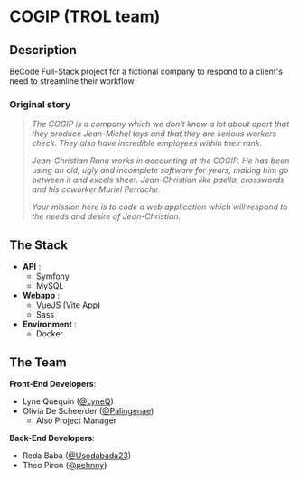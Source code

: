 # COGIP (TROL team)

## Description
BeCode Full-Stack project for a fictional company to respond to a client's need to streamline their workflow.

### Original story

> _The COGIP is a company which we don't know a lot about apart that they produce Jean-Michel toys and that they are serious workers check. They also have incredible employees within their rank._
> 
> _Jean-Christian Ranu works in accounting at the COGIP. He has been using an old, ugly and incomplete software for years, making him go between it and excels sheet. Jean-Christian like paella, crosswords and his coworker Muriel Perrache._
> 
> _Your mission here is to code a web application which will respond to the needs and desire of Jean-Christian._

## The Stack
- **API** :
  - Symfony
  - MySQL
- **Webapp** :
  - VueJS (Vite App)
  - Sass
- **Environment** : 
  - Docker

## The Team

**Front-End Developers**:
- Lyne Quequin ([@LyneQ]("https://github.com/LyneQ"))
- Olivia De Scheerder ([@Palingenae]("https://github.com/Palingenae"))
    - Also Project Manager

**Back-End Developers**:
- Reda Baba ([@Usodabada23]("https://github.com/Usodabada23"))
- Theo Piron ([@pehnny]("https://github.com/pehnny"))